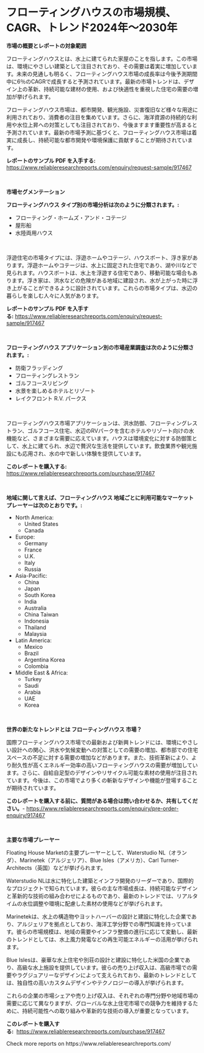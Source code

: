 <p><h1>フローティングハウスの市場規模、CAGR、トレンド2024年〜2030年</h1></p><p><strong>市場の概要とレポートの対象範囲</strong></p>
<p><p>フローティングハウスとは、水上に建てられた家屋のことを指します。この市場は、環境にやさしい建築として注目されており、その需要は着実に増加しています。未来の見通しも明るく、フローティングハウス市場の成長率は今後予測期間中に6％のCAGRで成長すると予測されています。最新の市場トレンドは、デザイン上の革新、持続可能な建材の使用、および快適性を重視した住宅の需要の増加が挙げられます。</p><p>フローティングハウス市場は、都市開発、観光施設、災害復旧など様々な用途に利用されており、消費者の注目を集めています。さらに、海洋資源の持続的な利用や水位上昇への対策としても注目されており、今後ますます重要性が高まると予測されています。最新の市場予測に基づくと、フローティングハウス市場は着実に成長し、持続可能な都市開発や環境保護に貢献することが期待されています。</p></p>
<p><strong>レポートのサンプル PDF を入手する:</strong> <a href="https://www.reliableresearchreports.com/enquiry/request-sample/917467">https://www.reliableresearchreports.com/enquiry/request-sample/917467</a></p>
<p>&nbsp;</p>
<p><strong>市場セグメンテーション</strong></p>
<p><strong>フローティングハウス タイプ別の市場分析は次のように分類されます。:</strong></p>
<p><ul><li>フローティング・ホームズ・アンド・コテージ</li><li>屋形船</li><li>水陸両用ハウス</li></ul></p>
<p>&nbsp;</p>
<p><p>浮遊住宅の市場タイプには、浮遊ホームやコテージ、ハウスボート、浮き家があります。浮遊ホームやコテージは、水上に固定された住宅であり、湖や川などで見られます。ハウスボートは、水上を浮遊する住宅であり、移動可能な場合もあります。浮き家は、洪水などの危険がある地域に建設され、水が上がった時に浮き上がることができるように設計されています。これらの市場タイプは、水辺の暮らしを楽しむ人々に人気があります。</p></p>
<p><strong>レポートのサンプル PDF を入手する:</strong>&nbsp;<a href="https://www.reliableresearchreports.com/enquiry/request-sample/917467">https://www.reliableresearchreports.com/enquiry/request-sample/917467</a></p>
<p>&nbsp;</p>
<p><strong> フローティングハウス アプリケーション別の市場産業調査は次のように分類されます。:</strong></p>
<p><ul><li>防衛フラッディング</li><li>フローティングレストラン</li><li>ゴルフコースリビング</li><li>水景を楽しめるホテルとリゾート</li><li>レイクフロント R.V. パークス</li></ul></p>
<p>&nbsp;</p>
<p><p>フローティングハウス市場アプリケーションは、洪水防御、フローティングレストラン、ゴルフコース住宅、水辺のRVパークを含むホテルやリゾート向けの水機能など、さまざまな需要に応えています。ハウスは環境変化に対する防御策として、水上に建てられ、水辺で贅沢な生活を提供しています。飲食業界や観光施設にも応用され、水の中で新しい体験を提供しています。</p></p>
<p><strong>このレポートを購入する:</strong>&nbsp; <a href="https://www.reliableresearchreports.com/purchase/917467">https://www.reliableresearchreports.com/purchase/917467</a></p>
<p>&nbsp;</p>
<p><strong>地域に関して言えば、フローティングハウス 地域ごとに利用可能なマーケットプレーヤーは次のとおりです。:</strong></p>
<p><ul>
    <li>
        North America:
        <ul>
            <li>United States</li>
            <li>Canada</li>
        </ul>
    </li>
    <li>
        Europe:
        <ul>
            <li>Germany</li>
            <li>France</li>
            <li>U.K.</li>
            <li>Italy</li>
            <li>Russia</li>
        </ul>
    </li>
    <li>
        Asia-Pacific:
        <ul>
            <li>China</li>
            <li>Japan</li>
            <li>South Korea</li>
            <li>India</li>
            <li>Australia</li>
            <li>China Taiwan</li>
            <li>Indonesia</li>
            <li>Thailand</li>
            <li>Malaysia</li>
        </ul>
    </li>
    <li>
        Latin America:
        <ul>
            <li>Mexico</li>
            <li>Brazil</li>
            <li>Argentina Korea</li>
            <li>Colombia</li>
        </ul>
    </li>
    <li>
        Middle East & Africa:
        <ul>
            <li>Turkey</li>
            <li>Saudi</li>
            <li>Arabia</li>
            <li>UAE</li>
            <li>Korea</li>
        </ul>
    </li>
    </ul></p>
<p>&nbsp;</p>
<p><strong>世界の新たなトレンドとは フローティングハウス 市場？</strong></p>
<p><p>国際フローティングハウス市場での最新および新興トレンドには、環境にやさしい設計への関心、洪水や気候変動への対策としての需要の増加、都市部での住宅スペースの不足に対する需要の増加などがあります。また、技術革新により、より耐久性が高くエネルギー効率の高いフローティングハウスの需要が増加しています。さらに、自給自足型のデザインやリサイクル可能な素材の使用が注目されています。今後は、この市場でより多くの斬新なデザインや機能が登場することが期待されています。</p></p>
<p><strong>このレポートを購入する前に、質問がある場合は問い合わせるか、共有してください。</strong>- <a href="https://www.reliableresearchreports.com/enquiry/pre-order-enquiry/917467">https://www.reliableresearchreports.com/enquiry/pre-order-enquiry/917467</a></p>
<p>&nbsp;</p>
<p><strong>主要な市場プレーヤー</strong></p>
<p><p>Floating House Marketの主要プレーヤーとして、Waterstudio NL（オランダ）、Marinetek（アルジェリア）、Blue Isles（アメリカ）、Carl Turner-Architects（英国）などが挙げられます。</p><p>Waterstudio NLは水に特化した建築とインフラ開発のリーダーであり、国際的なプロジェクトで知られています。彼らの主な市場成長は、持続可能なデザインと革新的な技術の組み合わせによるものであり、最新のトレンドでは、リアルタイムの水位調整や環境に配慮した素材の使用などが挙げられます。</p><p>Marinetekは、水上の構造物やヨットハーバーの設計と建設に特化した企業であり、アルジェリアを拠点としており、海洋工学分野での専門知識を持っています。彼らの市場規模は、地域の需要やインフラ整備の進行に応じて変動し、最新のトレンドとしては、水上風力発電などの再生可能エネルギーの活用が挙げられます。</p><p>Blue Islesは、豪華な水上住宅や別荘の設計と建設に特化した米国の企業であり、高級な水上施設を提供しています。彼らの売り上げ収入は、高級市場での需要やラグジュアリーなデザインによって支えられており、最新のトレンドとしては、独自性の高いカスタムデザインやテクノロジーの導入が挙げられます。</p><p>これらの企業の市場シェアや売り上げ収入は、それぞれの専門分野や地域市場の需要に応じて異なりますが、グローバルな水上住宅市場での競争力を維持するために、持続可能性への取り組みや革新的な技術の導入が重要となっています。</p></p>
<p><strong>このレポートを購入する:</strong>&nbsp;&nbsp;<a href="https://www.reliableresearchreports.com/purchase/917467">https://www.reliableresearchreports.com/purchase/917467</a></p>
<p>Check more reports on https://www.reliableresearchreports.com/</p>